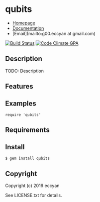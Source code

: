# qubits

* [Homepage](https://rubygems.org/gems/qubits)
* [Documentation](http://rubydoc.info/gems/qubits/frames)
* [Email](mailto:g00.eccyan at gmail.com)

[![Build Status](https://secure.travis-ci.org//qubits.svg?branch=master)](https://travis-ci.org//qubits)
[![Code Climate GPA](https://codeclimate.com/github//qubits/badges/gpa.svg)](https://codeclimate.com/github//qubits)

## Description

TODO: Description

## Features

## Examples

    require 'qubits'

## Requirements

## Install

    $ gem install qubits

## Copyright

Copyright (c) 2016 eccyan

See LICENSE.txt for details.
